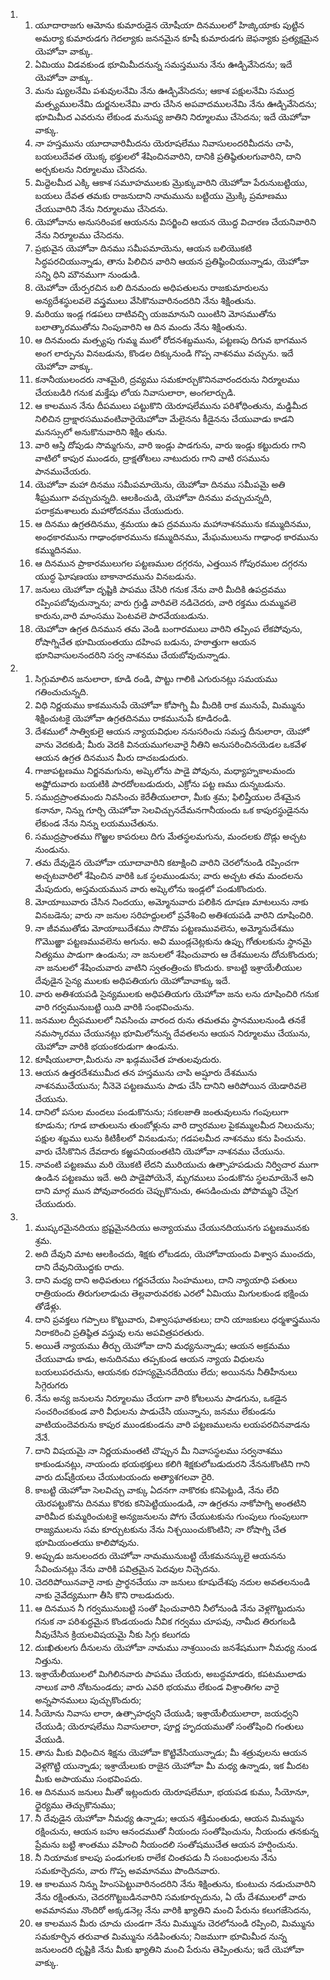 <ol>
  <li>
    <ol>
      <li>యూదారాజగు ఆమోను కుమారుడైన యోషీయా దినములలో హిజ్కియాకు పుట్టిన అమర్యా కుమారుడగు గెదల్యాకు జననమైన కూషీ కుమారుడగు జెఫన్యాకు ప్రత్యక్షమైన యెహోవా వాక్కు.</li>
      <li>ఏమియు విడవకుండ భూమిమీదనున్న సమస్తమును నేను ఊడ్చివేసెదను; ఇదే యెహోవా వాక్కు.</li>
      <li>మను ష్యులనేమి పశువులనేమి నేను ఊడ్చివేసెదను; ఆకాశ పక్షులనేమి సముద్ర మత్స్యములనేమి దుర్జనులనేమి  వారు చేసిన అపవాదములనేమి నేను ఊడ్చివేసెదను; భూమిమీద ఎవరును లేకుండ మనుష్య జాతిని నిర్మూలము చేసెదను; ఇదే యెహోవా వాక్కు.</li>
      <li>నా హస్తమును యూదావారిమీదను యెరూషలేము నివాసులందరిమీదను చాపి, బయలుదేవత యొక్క భక్తులలో శేషించినవారిని, దానికి ప్రతిష్ఠితులగువారిని, దాని అర్చకులను నిర్మూలము చేసెదను.</li>
      <li>మిద్దెలమీద ఎక్కి  ఆకాశ  సమూహములకు  మ్రొక్కువారిని యెహోవా పేరునుబట్టియు, బయలు దేవత తమకు రాజనుదాని నామమును బట్టియు మ్రొక్కి ప్రమాణము చేయువారిని నేను నిర్మూలము చేసెదను.</li>
      <li>యెహోవాను అనుసరింపక ఆయనను విసర్జించి ఆయన యొద్ద విచారణ చేయనివారిని నేను నిర్మూలము చేసెదను.</li>
      <li>ప్రభువైన యెహోవా దినము సమీపమాయెను, ఆయన బలియొకటి సిద్ధపరచియున్నాడు, తాను పిలిచిన వారిని ఆయన ప్రతిష్ఠించియున్నాడు, యెహోవా సన్ని ధిని మౌనముగా నుండుడి.</li>
      <li>యెహోవా యేర్పరచిన బలి దినమందు అధిపతులను రాజకుమారులను అన్యదేశస్థులవలె వస్త్రములు వేసికొనువారినందరిని  నేను  శిక్షింతును.</li>
      <li>మరియు ఇండ్ల గడపలు దాటివచ్చి యజమానుని యింటిని మోసముతోను బలాత్కారముతోను నింపువారిని ఆ దిన మందు నేను శిక్షింతును.</li>
      <li>ఆ దినమందు మత్స్యపు గుమ్మ ములో రోదనశబ్దమును, పట్టణపు దిగువ భాగమున అంగ లార్పును వినబడును, కొండల దిక్కునుండి గొప్ప నాశనము వచ్చును. ఇదే యెహోవా వాక్కు.</li>
      <li>కనానీయులందరు నాశమైరి, ద్రవ్యము సమకూర్చుకొనినవారందరును నిర్మూలము చేయబడిరి గనుక మక్తేషు లోయ నివాసులారా, అంగలార్చుడి.</li>
      <li>ఆ కాలమున నేను దీపములు పట్టుకొని యెరూషలేమును పరిశోధింతును, మడ్డిమీద నిలిచిన ద్రాక్షారసమువంటివారైయెహోవా మేలైనను కీడైనను చేయువాడు కాడని మనస్సులో అనుకొనువారిని శిక్షిం తును.</li>
      <li>వారి ఆస్తి దోపుడు సొమ్మగును, వారి ఇండ్లు పాడగును, వారు ఇండ్లు కట్టుదురు గాని వాటిలో కాపుర ముండరు, ద్రాక్షతోటలు నాటుదురు గాని వాటి రసమును పానముచేయరు.</li>
      <li>యెహోవా మహా దినము సమీపమాయెను, యెహోవా దినము సమీపమై అతి శీఘ్రముగా వచ్చుచున్నది. ఆలకించుడి, యెహోవా  దినము వచ్చుచున్నది, పరాక్రమశాలురు మహారోదనము చేయుదురు.</li>
      <li>ఆ దినము ఉగ్రతదినము, శ్రమయు ఉప ద్రవమును మహానాశనమును కమ్ముదినము, అంధకారమును గాఢాంధకారమును కమ్ముదినము, మేఘములును గాఢాంధ కారమును కమ్ముదినము.</li>
      <li>ఆ దినమున ప్రాకారములుగల పట్టణముల దగ్గరను, ఎత్తయిన గోపురముల దగ్గరను యుద్ధ ఘోషణయు బాకానాదమును వినబడును.</li>
      <li>జనులు యెహోవా దృష్టికి పాపము చేసిరి గనుక నేను వారి  మీదికి ఉపద్రవము రప్పింపబోవుచున్నాను; వారు గ్రుడ్డి వారివలె నడిచెదరు, వారి రక్తము దుమ్మువలె కారును,వారి మాంసము పెంటవలె పారవేయబడును.</li>
      <li>యెహోవా  ఉగ్రత దినమున తమ వెండి బంగారములు వారిని తప్పింప లేకపోవును, రోషాగ్నిచేత  భూమియంతయు  దహింప బడును, హఠాత్తుగా ఆయన భూనివాసులనందరిని సర్వ నాశనము చేయబోవుచున్నాడు.</li>
    </ol>
  </li>
  <li>
    <ol>
      <li>సిగ్గుమాలిన జనులారా, కూడి రండి, పొట్టు గాలికి ఎగురునట్లు సమయము గతించుచున్నది.</li>
      <li>విధి నిర్ణయము కాకమునుపే యెహోవా కోపాగ్ని మీ మీదికి రాక మునుపే, మిమ్మును శిక్షించుటకై యెహోవా ఉగ్రతదినము రాకమునుపే కూడిరండి.</li>
      <li>దేశములో సాత్వికులై ఆయన న్యాయవిధుల ననుసరించు సమస్త దీనులారా, యెహో వాను వెదకుడి; మీరు వెదకి వినయముగలవారై నీతిని అనుసరించినయెడల ఒకవేళ ఆయన ఉగ్రత దినమున  మీరు దాచబడుదురు.</li>
      <li>గాజాపట్టణము నిర్జనమగును, అష్కెలోను పాడై పోవును, మధ్యాహ్నకాలమందు అష్డోదువారు బయటికి పారదోలబడుదురు, ఎక్రోను పట్ట ణము దున్నబడును.</li>
      <li>సముద్రప్రాంతమందు నివసించు కెరేతీయులారా, మీకు శ్రమ; ఫిలిష్తీయుల దేశమైన కనానూ, నిన్ను గూర్చి యెహోవా సెలవిచ్చునదేమనగానీయందు ఒక కాపురస్థుడైనను లేకుండ నేను నిన్ను లయముచేతును.</li>
      <li>సముద్రప్రాంతము గొఱ్ఱల కాపరులు దిగు మేతస్థలమగును, మందలకు దొడ్లు అచ్చట నుండును.</li>
      <li>తమ దేవుడైన యెహోవా యూదావారిని కటాక్షించి  వారిని చెరలోనుండి రప్పించగా అచ్చటవారిలో శేషించిన వారికి ఒక స్థలముండును; వారు అచ్చట తమ మందలను మేపుదురు, అస్తమయమున వారు అష్కెలోను ఇండ్లలో పండుకొందురు.</li>
      <li>మోయాబువారు చేసిన నిందయు, అమ్మోనువారు పలికిన దూషణ మాటలును నాకు వినబడెను; వారు నా జనుల సరిహద్దులలో ప్రవేశించి అతిశయపడి వారిని దూషించిరి.</li>
      <li>నా జీవముతోడు మోయాబుదేశము సొదొమ పట్టణమువలెను, అమ్మోనుదేశము గొమొఱ్ఱా పట్టణమువలెను అగును. అవి ముండ్లచెట్లకును ఉప్పు గోతులకును స్థానమై నిత్యము పాడుగా ఉండును; నా జనులలో శేషించువారు ఆ దేశములను దోచుకొందురు; నా జనులలో శేషించువారు వాటిని స్వతంత్రించు కొందురు. కాబట్టి ఇశ్రాయేలీయుల దేవుడైన సైన్య ములకు అధిపతియగు యెహోవావాక్కు ఇదే.</li>
      <li>వారు అతిశయపడి సైన్యములకు అధిపతియగు యెహోవా జను లను దూషించిరి గనుక వారి గర్వమునుబట్టి యిది వారికి సంభవించును.</li>
      <li>జనముల ద్వీపములలో నివసించు వారంద రును తమతమ స్థానములనుండి తనకే నమస్కారము చేయునట్లు భూమిలోనున్న దేవతలను ఆయన నిర్మూలము చేయును, యెహోవా వారికి భయంకరుడుగా ఉండును.</li>
      <li>కూషీయులారా,మీరును నా ఖడ్గముచేత హతులవుదురు.</li>
      <li>ఆయన ఉత్తరదేశముమీద తన హస్తమును చాపి అష్షూరు దేశమును నాశనముచేయును; నీనెవె పట్టణమును పాడు చేసి దానిని ఆరిపోయిన యెడారివలె చేయును.</li>
      <li>దానిలో పసుల మందలు పండుకొనును; సకలజాతి జంతువులును గంపులుగా కూడును; గూడ బాతులును తుంబోళ్లును వారి ద్వారముల పైకమ్ములమీద నిలుచును;  పక్షుల శబ్దము లును కిటికీలలో వినబడును; గడపలమీద నాశనము కను పించును. వారు చేసికొనిన దేవదారు కఱ్ఱపనియంతటిని యెహోవా నాశనము చేయును.</li>
      <li>నావంటి పట్టణము మరి యొకటి లేదని మురియుచు ఉత్సాహపడుచు నిర్విచార ముగా ఉండిన పట్టణము ఇదే. అది పాడైపోయెనే, మృగములు పండుకొను స్థలమాయెనే అని దాని మార్గ మున పోవువారందరు చెప్పుకొనుచు, ఈసడించుచు పోపొమ్మని చేసైగ చేయుదురు.</li>
    </ol>
  </li>
  <li>
    <ol>
      <li>ముష్కరమైనదియు భ్రష్టమైనదియు అన్యాయము చేయునదియునగు పట్టణమునకు శ్రమ.</li>
      <li>అది దేవుని మాట ఆలకించదు, శిక్షకు లోబడదు, యెహోవాయందు విశ్వాస ముంచదు, దాని దేవునియొద్దకు రాదు.</li>
      <li>దాని మధ్య దాని అధిపతులు గర్జనచేయు సింహములు, దాని న్యాయాధి పతులు రాత్రియందు తిరుగులాడుచు తెల్లవారువరకు  ఎరలో ఏమియు మిగులకుండ భక్షించు తోడేళ్లు.</li>
      <li>దాని ప్రవక్తలు గప్పాలు కొట్టువారు, విశ్వాసఘాతకులు; దాని యాజకులు ధర్మశాస్త్రమును నిరాకరించి ప్రతిష్ఠిత వస్తువు లను అపవిత్రపరతురు.</li>
      <li>అయితే న్యాయము తీర్చు యెహోవా దాని మధ్యనున్నాడు; ఆయన అక్రమము చేయువాడు కాడు, అనుదినము తప్పకుండ ఆయన న్యాయ విధులను బయలుపరచును, ఆయనకు రహస్యమైనదేదియు లేదు; అయినను నీతిహీనులు సిగ్గెరుగరు</li>
      <li>నేను అన్య జనులను నిర్మూలము చేయగా వారి కోటలును పాడగును, ఒకడైన సంచరించకుండ వారి వీధులను పాడుచేసి యున్నాను, జనము లేకుండను వాటియందెవరును కాపుర ముండకుండను వారి పట్టణములను లయపరచినవాడను నేనే.</li>
      <li>దాని విషయమై నా నిర్ణయమంతటి చొప్పున  మీ నివాసస్థలము సర్వనాశము కాకుండునట్లు, నాయందు భయభక్తులు కలిగి శిక్షకులోబడుదురని నేననుకొంటిని గాని వారు దుష్‌క్రియలు చేయుటయందు అత్యాశగలవా రైరి.</li>
      <li>కాబట్టి యెహోవా సెలవిచ్చు వాక్కు ఏదనగా నాకొరకు కనిపెట్టుడి, నేను లేచి యెరపట్టుకొను దినము కొరకు కనిపెట్టియుండుడి, నా ఉగ్రతను నాకోపాగ్ని  అంతటిని వారిమీద కుమ్మరించుటకై అన్యజనులను  పోగు చేయుటకును గుంపులు గుంపులుగా రాజ్యములను సమ కూర్చుటకును నేను నిశ్చయించుకొంటిని;  నా  రోషాగ్ని చేత భూమియంతయు కాలిపోవును.</li>
      <li>అప్పుడు జనులందరు యెహోవా నామమునుబట్టి యేకమనస్కులై ఆయనను సేవించునట్లు నేను వారికి పవిత్రమైన పెదవుల నిచ్చెదను.</li>
      <li>చెదరిపోయినవారై నాకు ప్రార్థనచేయు నా జనులు కూషుదేశపు నదుల అవతలనుండి నాకు నైవేద్యముగా తీసి కొని రాబడుదురు.</li>
      <li>ఆ దినమున నీ గర్వమునుబట్టి సంతో షించువారిని నీలోనుండి నేను వెళ్లగొట్టుదును గనుక నా పరిశుద్ధమైన కొండయందు నీవిక గర్వము చూపవు, నామీద తిరుగబడి నీవుచేసిన క్రియలవిషయమై నీకు సిగ్గు కలుగదు</li>
      <li>దుఃఖితులగు దీనులను యెహోవా నామము నాశ్రయించు జనశేషముగా నీమధ్య నుండ నిత్తును.</li>
      <li>ఇశ్రాయేలీయులలో మిగిలినవారు పాపము చేయరు, అబద్ధమాడరు, కపటములాడు నాలుక వారి నోటనుండదు; వారు ఎవరి భయము లేకుండ విశ్రాంతిగల వారై అన్నపానములు పుచ్చుకొందురు;</li>
      <li>సీయోను నివాసు లారా, ఉత్సాహధ్వని  చేయుడి;  ఇశ్రాయేలీయులారా, జయధ్వని చేయుడి; యెరూషలేము నివాసులారా, పూర్ణ హృదయముతో సంతోషించి గంతులు వేయుడి.</li>
      <li>తాను మీకు విధించిన శిక్షను యెహోవా కొట్టివేసియున్నాడు; మీ శత్రువులను ఆయన వెళ్లగొట్టి యున్నాడు; ఇశ్రాయేలుకు రాజైన యెహోవా మీ మధ్య ఉన్నాడు, ఇక మీదట మీకు అపాయము సంభవింపదు.</li>
      <li>ఆ దినమున జనులు మీతో ఇట్లందురు యెరూషలేమూ, భయపడ కుము, సీయోనూ,  ధైర్యము తెచ్చుకొనుము;</li>
      <li>నీ దేవుడైన యెహోవా నీమధ్య ఉన్నాడు; ఆయన శక్తిమంతుడు, ఆయన మిమ్మును రక్షించును, ఆయన బహు ఆనందముతో నీయందు సంతోషించును, నీయందు తనకున్న ప్రేమను బట్టి శాంతము వహించి నీయందలి సంతోషముచేత ఆయన హర్షించును.</li>
      <li>నీ నియామక కాలపు పండుగలకు రాలేక చింతపడు నీ సంబంధులను నేను సమకూర్చెదను, వారు గొప్ప అవమానము పొందినవారు.</li>
      <li>ఆ కాలమున నిన్ను హింసపెట్టువారినందరిని నేను శిక్షింతును, కుంటుచు  నడుచువారిని నేను రక్షింతును, చెదరగొట్టబడినవారిని సమకూర్చుదును, ఏ యే దేశములలో వారు అవమానము నొందిరో అక్కడనెల్ల నేను వారికి ఖ్యాతిని మంచి పేరును కలుగజేసెదను,</li>
      <li>ఆ కాలమున మీరు చూచు చుండగా నేను మిమ్మును చెరలోనుండి రప్పించి, మిమ్మును సమకూర్చిన తరువాత మిమ్మును నడిపింతును; నిజముగా భూమిమీద నున్న జనులందరి దృష్టికి నేను మీకు ఖ్యాతిని మంచి పేరును తెప్పింతును; ఇదే యెహోవా వాక్కు.</li>
    </ol>
  </li>
</ol>